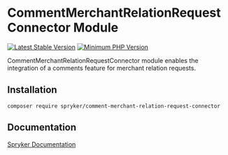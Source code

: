 # CommentMerchantRelationRequestConnector Module
[![Latest Stable Version](https://poser.pugx.org/spryker/comment-merchant-relation-request-connector/v/stable.svg)](https://packagist.org/packages/spryker/comment-merchant-relation-request-connector)
[![Minimum PHP Version](https://img.shields.io/badge/php-%3E%3D%208.3-8892BF.svg)](https://php.net/)

CommentMerchantRelationRequestConnector module enables the integration of a comments feature for merchant relation requests.

## Installation

```
composer require spryker/comment-merchant-relation-request-connector
```

## Documentation

[Spryker Documentation](https://docs.spryker.com)
